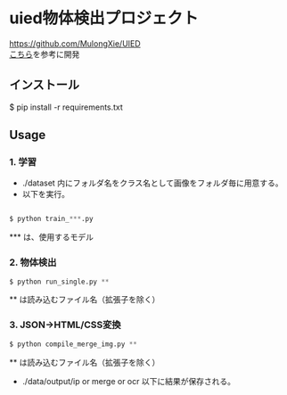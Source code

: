 # uied物体検出プロジェクト
https://github.com/MulongXie/UIED  
[こちら](https://github.com/MulongXie/UIED)を参考に開発

## インストール
$ pip install -r requirements.txt

## Usage

### 1. 学習
- ./dataset 内にフォルダ名をクラス名として画像をフォルダ毎に用意する。
- 以下を実行。

```python

$ python train_***.py 
```
  *** は、使用するモデル

### 2. 物体検出
```python
$ python run_single.py **
```
** は読み込むファイル名（拡張子を除く）

### 3. JSON->HTML/CSS変換

```python
$ python compile_merge_img.py **
```
** は読み込むファイル名（拡張子を除く）

- ./data/output/ip or merge or ocr 以下に結果が保存される。


